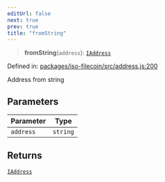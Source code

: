 ```yaml
---
editUrl: false
next: true
prev: true
title: "fromString"
---
```


> **fromString**(`address`): [`IAddress`](/api/iso-filecoin/address/interfaces/iaddress/)

Defined in: [packages/iso-filecoin/src/address.js:200](https://github.com/hugomrdias/filecoin/blob/main/packages/iso-filecoin/src/address.js#L200)

Address from string

## Parameters

| Parameter | Type |
| ------ | ------ |
| `address` | `string` |

## Returns

[`IAddress`](/api/iso-filecoin/address/interfaces/iaddress/)
